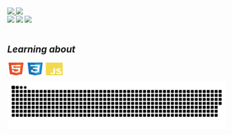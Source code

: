  <div style="display: inline_block"><br>
  <a href="https://github.com/keepozin">
  <img height="150em" src="https://github-readme-stats.vercel.app/api?username=keepozin&show_icons=true&theme=dracula&include_all_commits=true&count_private=true"/>
  <img height="150em" src="https://github-readme-stats.vercel.app/api/top-langs/?username=keepozin&layout=compact&langs_count=7&theme=dracula"/>
</div>
  
  
  <div> 
  <a href="https://instagram.com/vtrgodd" target="_blank"><img src="https://img.shields.io/badge/-Instagram-%23E4405F?style=for-the-badge&logo=instagram&logoColor=white" target="_blank"></a>
  <a href = "mailto:goddardbusiness@gmail.com"><img src="https://img.shields.io/badge/Outlook-0078D4?style=for-the-badge&logo=gmail&logoColor=white" target="_blank"></a>
  <a href="https://www.linkedin.com/in/victorgoddard" target="_blank"><img src="https://img.shields.io/badge/-LinkedIn-%230077B5?style=for-the-badge&logo=linkedin&logoColor=white" target="_blank"></a>
  </div>
 
 
  <div style="display: inline_block"><br>
    <h2><em>Learning about</em></h2>
  <img align="center" height="30" width="40" src="https://raw.githubusercontent.com/devicons/devicon/master/icons/html5/html5-original.svg">
  <img align="center" height="30" width="40" src="https://raw.githubusercontent.com/devicons/devicon/master/icons/css3/css3-original.svg">
<img align="center" height="30" width="40" src="https://raw.githubusercontent.com/devicons/devicon/master/icons/javascript/javascript-plain.svg">
  </div>

 
   ![Snake animation](https://github.com/keepozin/keepozin/blob/output/github-contribution-grid-snake.svg)

 
